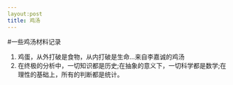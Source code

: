 ```yaml
---
layout:post
title: 鸡汤
---
```

#一些鸡汤材料记录
1. 鸡蛋，从外打破是食物，从内打破是生命...来自李嘉诚的鸡汤
2. 在终极的分析中，一切知识都是历史;在抽象的意义下，一切科学都是数学;在理性的基础上，所有的判断都是统计。
